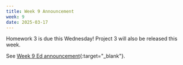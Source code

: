```yaml
---
title: Week 9 Announcement
week: 9
date: 2025-03-17
---
```


Homework 3 is due this Wednesday! Project 3 will also be released this week.

See [Week 9 Ed announcement](https://edstem.org/us/courses/74385/discussion/6386571){:target="\_blank"}.
